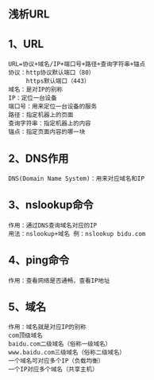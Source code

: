 ## 浅析URL

## 1、URL

    URL=协议+域名/IP+端口号+路径+查询字符串+锚点
    协议：http协议默认端口（80）
         https默认端口（443）
    域名：是对IP的别称
    IP：定位一台设备
    端口号：用来定位一台设备的服务
    路径：指定机器上的页面
    查询字符串：指定机器上的内容
    锚点：指定页面内容的哪一块

## 2、DNS作用

    DNS(Domain Name System)：用来对应域名和IP

## 3、nslookup命令

    作用：通过DNS查询域名对应的IP
    用法：nslookup+域名 例：nslookup bidu.com

## 4、ping命令

    作用：查看网络是否通畅，查看IP地址

## 5、域名

    作用：域名就是对应IP的别称
    com顶级域名
    baidu.com二级域名（俗称一级域名）
    www.baidu.com三级域名（俗称二级域名）
    一个域名可对应多个IP（负载均衡）
    一个IP对应多个域名（共享主机）
